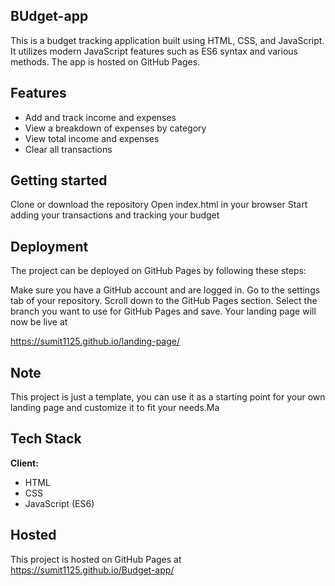 ## BUdget-app

This is a budget tracking application built using HTML, CSS, and JavaScript. It utilizes modern JavaScript features such as ES6 syntax and various methods. The app is hosted on GitHub Pages.
## Features

- Add and track income and expenses
- View a breakdown of expenses by category
- View total income and expenses
- Clear all transactions


## Getting started

Clone or download the repository
Open index.html in your browser
Start adding your transactions and tracking your budget
## Deployment

The project can be deployed on GitHub Pages by following these steps:

Make sure you have a GitHub account and are logged in.
Go to the settings tab of your repository.
Scroll down to the GitHub Pages section.
Select the branch you want to use for GitHub Pages and save.
Your landing page will now be live at 

https://sumit1125.github.io/landing-page/


## Note

This project is just a template, you can use it as a starting point for your own landing page and customize it to fit your needs.Ma


## Tech Stack

**Client:** 
- HTML
- CSS
- JavaScript (ES6)




## Hosted

This project is hosted on GitHub Pages at https://sumit1125.github.io/Budget-app/
